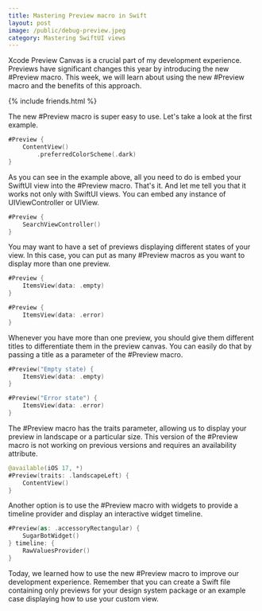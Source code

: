 ```yaml
---
title: Mastering Preview macro in Swift
layout: post
image: /public/debug-preview.jpeg
category: Mastering SwiftUI views
---
```


Xcode Preview Canvas is a crucial part of my development experience. Previews have significant changes this year by introducing the new #Preview macro. This week, we will learn about using the new #Preview macro and the benefits of this approach.

{% include friends.html %}

The new #Preview macro is super easy to use. Let's take a look at the first example.

```swift
#Preview {
    ContentView()
        .preferredColorScheme(.dark)
}
```

As you can see in the example above, all you need to do is embed your SwiftUI view into the #Preview macro. That's it. And let me tell you that it works not only with SwiftUI views. You can embed any instance of UIViewController or UIView.

```swift
#Preview {
    SearchViewController()
}
```

You may want to have a set of previews displaying different states of your view. In this case, you can put as many #Preview macros as you want to display more than one preview.

```swift
#Preview {
    ItemsView(data: .empty)
}

#Preview {
    ItemsView(data: .error)
}
```

Whenever you have more than one preview, you should give them different titles to differentiate them in the preview canvas. You can easily do that by passing a title as a parameter of the #Preview macro.

```swift
#Preview("Empty state) {
    ItemsView(data: .empty)
}

#Preview("Error state") {
    ItemsView(data: .error)
}
```

The #Preview macro has the traits parameter, allowing us to display your preview in landscape or a particular size. This version of the #Preview macro is not working on previous versions and requires an availability attribute.

```swift
@available(iOS 17, *)
#Preview(traits: .landscapeLeft) {
    ContentView()
}
```

Another option is to use the #Preview macro with widgets to provide a timeline provider and display an interactive widget timeline.

```swift
#Preview(as: .accessoryRectangular) {
    SugarBotWidget()
} timeline: {
    RawValuesProvider()
}
```

Today, we learned how to use the new #Preview macro to improve our development experience. Remember that you can create a Swift file containing only previews for your design system package or an example case displaying how to use your custom view.
